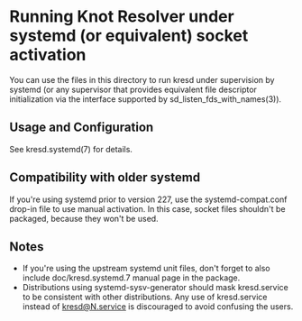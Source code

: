 Running Knot Resolver under systemd (or equivalent) socket activation
=====================================================================

You can use the files in this directory to run kresd under supervision
by systemd (or any supervisor that provides equivalent file descriptor
initialization via the interface supported by
sd_listen_fds_with_names(3)).

Usage and Configuration
-----------------------

See kresd.systemd(7) for details.

Compatibility with older systemd
--------------------------------

If you're using systemd prior to version 227, use the systemd-compat.conf
drop-in file to use manual activation. In this case, socket files shouldn't
be packaged, because they won't be used.

Notes
-----

*  If you're using the upstream systemd unit files, don't forget to also include
   doc/kresd.systemd.7 manual page in the package.
*  Distributions using systemd-sysv-generator should mask kresd.service to
   be consistent with other distributions. Any use of kresd.service instead of
   kresd@N.service is discouraged to avoid confusing the users.
